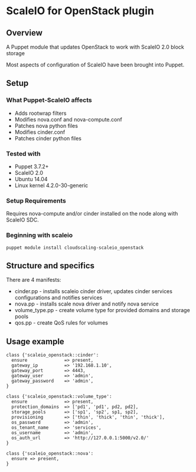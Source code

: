 # ScaleIO for OpenStack plugin

## Overview

A Puppet module that updates OpenStack to work with ScaleIO 2.0 block storage

Most aspects of configuration of ScaleIO have been brought into Puppet.

## Setup

### What Puppet-ScaleIO affects

* Adds rootwrap filters
* Modifies nova.conf and nova-compute.conf
* Patches nova python files
* Modifies cinder.conf
* Patches cinder python files

### Tested with

* Puppet 3.7.2+
* ScaleIO 2.0
* Ubuntu 14.04
* Linux kernel 4.2.0-30-generic

### Setup Requirements

Requires nova-compute and/or cinder installed on the node along with ScaleIO SDC.

### Beginning with scaleio
  ```
  puppet module install cloudscaling-scaleio_openstack
  ```

## Structure and specifics

There are 4 manifests:
  * cinder.pp - installs scaleio cinder driver, updates cinder services configurations and notifies services
  * nova.pp   - installs scale nova driver and notify nova service
  * volume_type.pp - create volume type for provided domains and storage pools
  * qos.pp - create QoS rules for volumes

## Usage example
  ```
  class {'scaleio_openstack::cinder':
    ensure              => present,
    gateway_ip          => '192.168.1.10',
    gateway_port        => 4443,
    gateway_user        => 'admin',
    gateway_password    => 'admin',
  }

  class {'scaleio_openstack::volume_type':
    ensure              => present,
    protection_domains  => ['pd1', 'pd1', pd2, pd2],
    storage_pools       => ['sp1', 'sp2', sp1, sp2],
    provisioning        => ['thin', 'thick', 'thin', 'thick'],
    os_password         => 'admin',
    os_tenant_name      => 'services',
    os_username         => 'admin',
    os_auth_url         => 'http://127.0.0.1:5000/v2.0/'
  }

  class {'scaleio_openstack::nova':
    ensure => present,
  }
  ```
